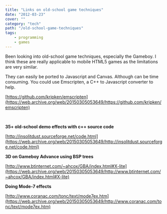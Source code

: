 ```yaml
---
title: "Links on old-school game techniques"
date: "2012-03-23"
cover: ""
category: "tech"
path: "/old-school-game-techniques"
tags:
    - programming
    - games
---
```


Been looking into old-school game techniques, especially the Gameboy. I think these are really applicable to mobile HTML5 games as the limitations are very similar.

They can easily be ported to Javascript and Canvas. Although can be time consuming. You could use Emscripten, a C++ to Javascript converter to help.

[https://github.com/kripken/emscripten](https://web.archive.org/web/20150305053649/https://github.com/kripken/emscripten)

 

**35+ old-school demo effects with c++ source code**

[http://insolitdust.sourceforge.net/code.html](https://web.archive.org/web/20150305053649/http://insolitdust.sourceforge.net/code.html)

**3D on Gameboy Advance using BSP trees**

[http://www.btinternet.com/~ahcox/GBA/index.html#X-lite](https://web.archive.org/web/20150305053649/http://www.btinternet.com/~ahcox/GBA/index.html#X-lite)

**Doing Mode-7 effects**

[http://www.coranac.com/tonc/text/mode7ex.htm](https://web.archive.org/web/20150305053649/http://www.coranac.com/tonc/text/mode7ex.htm)
